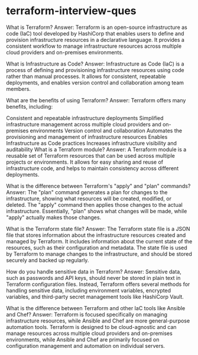 # terraform-interview-ques
What is Terraform?
Answer: Terraform is an open-source infrastructure as code (IaC) tool developed by HashiCorp that enables users to define and provision infrastructure resources in a declarative language. It provides a consistent workflow to manage infrastructure resources across multiple cloud providers and on-premises environments.

What is Infrastructure as Code?
Answer: Infrastructure as Code (IaC) is a process of defining and provisioning infrastructure resources using code rather than manual processes. It allows for consistent, repeatable deployments, and enables version control and collaboration among team members.

What are the benefits of using Terraform?
Answer: Terraform offers many benefits, including:

Consistent and repeatable infrastructure deployments
Simplified infrastructure management across multiple cloud providers and on-premises environments
Version control and collaboration
Automates the provisioning and management of infrastructure resources
Enables Infrastructure as Code practices
Increases infrastructure visibility and auditability
What is a Terraform module?
Answer: A Terraform module is a reusable set of Terraform resources that can be used across multiple projects or environments. It allows for easy sharing and reuse of infrastructure code, and helps to maintain consistency across different deployments.

What is the difference between Terraform's "apply" and "plan" commands?
Answer: The "plan" command generates a plan for changes to the infrastructure, showing what resources will be created, modified, or deleted. The "apply" command then applies those changes to the actual infrastructure. Essentially, "plan" shows what changes will be made, while "apply" actually makes those changes.

What is the Terraform state file?
Answer: The Terraform state file is a JSON file that stores information about the infrastructure resources created and managed by Terraform. It includes information about the current state of the resources, such as their configuration and metadata. The state file is used by Terraform to manage changes to the infrastructure, and should be stored securely and backed up regularly.

How do you handle sensitive data in Terraform?
Answer: Sensitive data, such as passwords and API keys, should never be stored in plain text in Terraform configuration files. Instead, Terraform offers several methods for handling sensitive data, including environment variables, encrypted variables, and third-party secret management tools like HashiCorp Vault.

What is the difference between Terraform and other IaC tools like Ansible and Chef?
Answer: Terraform is focused specifically on managing infrastructure resources, while Ansible and Chef are more general-purpose automation tools. Terraform is designed to be cloud-agnostic and can manage resources across multiple cloud providers and on-premises environments, while Ansible and Chef are primarily focused on configuration management and automation on individual servers.





